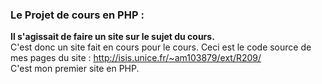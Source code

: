 ### Le Projet de cours en PHP :
**Il s'agissait de faire un site sur le sujet du cours.**<br>
C'est donc un site fait en cours pour le cours.
Ceci est le code source de mes pages du site : http://isis.unice.fr/~am103879/ext/R209/<br>
C'est mon premier site en PHP.
